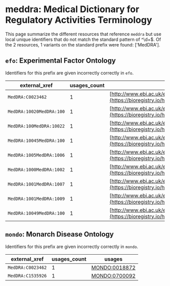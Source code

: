 # meddra: Medical Dictionary for Regulatory Activities Terminology

This page summarize the different resources that reference `meddra`
but use local unique identifiers that do not match the standard pattern of
^\d+$. Of the 2 resources,
1 variants on the standard prefix were found: ['MedDRA'].

## `efo`: Experimental Factor Ontology

Identifiers for this prefix are given incorrectly correctly in `efo`.

| external_xref            |   usages_count | usages                                                                                              |
|--------------------------|----------------|-----------------------------------------------------------------------------------------------------|
| `MedDRA:C0023462`        |              1 | [http://www.ebi.ac.uk/efo/EFO:0003025](https://bioregistry.io/http://www.ebi.ac.uk/efo/EFO:0003025) |
| `MedDRA:10020MedDRA:100` |              1 | [http://www.ebi.ac.uk/efo/EFO:0003964](https://bioregistry.io/http://www.ebi.ac.uk/efo/EFO:0003964) |
| `MedDRA:100MedDRA:10022` |              1 | [http://www.ebi.ac.uk/efo/EFO:0007213](https://bioregistry.io/http://www.ebi.ac.uk/efo/EFO:0007213) |
| `MedDRA:10045MedDRA:100` |              1 | [http://www.ebi.ac.uk/efo/EFO:0007529](https://bioregistry.io/http://www.ebi.ac.uk/efo/EFO:0007529) |
| `MedDRA:1005MedDRA:1006` |              1 | [http://www.ebi.ac.uk/efo/EFO:0009248](https://bioregistry.io/http://www.ebi.ac.uk/efo/EFO:0009248) |
| `MedDRA:1000MedDRA:1002` |              1 | [http://www.ebi.ac.uk/efo/EFO:0009657](https://bioregistry.io/http://www.ebi.ac.uk/efo/EFO:0009657) |
| `MedDRA:1001MedDRA:1007` |              1 | [http://www.ebi.ac.uk/efo/EFO:1000879](https://bioregistry.io/http://www.ebi.ac.uk/efo/EFO:1000879) |
| `MedDRA:1001MedDRA:1009` |              1 | [http://www.ebi.ac.uk/efo/EFO:1000879](https://bioregistry.io/http://www.ebi.ac.uk/efo/EFO:1000879) |
| `MedDRA:10049MedDRA:100` |              1 | [http://www.ebi.ac.uk/efo/EFO:1001835](https://bioregistry.io/http://www.ebi.ac.uk/efo/EFO:1001835) |

## `mondo`: Monarch Disease Ontology

Identifiers for this prefix are given incorrectly correctly in `mondo`.

| external_xref     |   usages_count | usages                                                |
|-------------------|----------------|-------------------------------------------------------|
| `MedDRA:C0023462` |              1 | [MONDO:0018872](https://bioregistry.io/MONDO:0018872) |
| `MedDRA:C1535926` |              1 | [MONDO:0700092](https://bioregistry.io/MONDO:0700092) |

